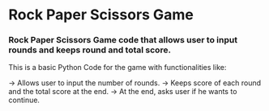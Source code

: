 # Rock Paper Scissors Game
###  Rock Paper Scissors Game code that allows user to input rounds and keeps round and total score.

This is a basic Python Code for the game with functionalities like:

-> Allows user to input the number of rounds.
-> Keeps score of each round and the total score at the end.
-> At the end, asks user if he wants to continue.